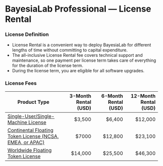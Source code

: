 # BayesiaLab Professional — License Rental

### License Definition&#x20;

* License Rental is a convenient way to deploy BayesiaLab for different lengths of time without committing to capital expenditure.
* The all-inclusive License Rental fee covers technical support and maintenance, so one payment per license term takes care of everything for the duration of the license term.
* During the license term, you are eligible for all software upgrades.

### License Fees

<table data-full-width="true"><thead><tr><th>Product Type</th><th align="right">3-Month Rental (USD)</th><th align="right">6-Month Rental (USD)</th><th align="right">12-Month Rental (USD)</th></tr></thead><tbody><tr><td><a href="bayesialab-professional-single-user-single-machine-license.md">Single-User/Single-Machine License</a></td><td align="right">$3,500</td><td align="right">$6,400</td><td align="right">$12,000</td></tr><tr><td><a href="bayesialab-professional-floating-token-license.md">Continental Floating Token License (NCSA, EMEA, or APAC)</a></td><td align="right">$7000</td><td align="right">$12,800</td><td align="right">$23,100</td></tr><tr><td><a href="bayesialab-professional-floating-token-license.md">Worldwide Floating Token License</a></td><td align="right">$14,000</td><td align="right">$25,500</td><td align="right">$46,300</td></tr></tbody></table>
